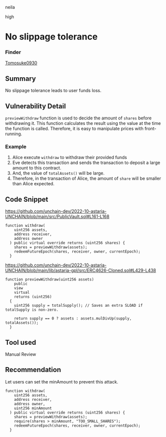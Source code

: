 neila

high

# No slippage tolerance

### Finder 
[Tomosuke0930](https://github.com/Tomosuke0930)

## Summary
No slippage tolerance leads to user funds loss.

## Vulnerability Detail
`previewWithdraw` function is used to decide the amount of `shares` before withdrawing it. 
This function calculates the result using the value at the time the function is called. Therefore, it is easy to manipulate prices with front-running.

### Example
1. Alice execute `withdraw` to withdraw their provided funds
2. Eve detects this transaction and sends the transaction to deposit a large amount to this contract.
3. And, the value of `totalAssets()` will be large.
4. Therefore, in the transaction of Alice, the amount of `share` will be smaller than Alice expected.

## Code Snippet
https://github.com/unchain-dev/2022-10-astaria-UNCHAIN/blob/main/src/PublicVault.sol#L161-L168
```solidity
function withdraw(
    uint256 assets,
    address receiver,
    address owner
  ) public virtual override returns (uint256 shares) {
    shares = previewWithdraw(assets);
    redeemFutureEpoch(shares, receiver, owner, currentEpoch);
  }
```

https://github.com/unchain-dev/2022-10-astaria-UNCHAIN/blob/main/lib/astaria-gpl/src/ERC4626-Cloned.sol#L429-L438
```solidity
function previewWithdraw(uint256 assets)
    public
    view
    virtual
    returns (uint256)
  {
    uint256 supply = totalSupply(); // Saves an extra SLOAD if totalSupply is non-zero.

    return supply == 0 ? assets : assets.mulDivUp(supply, totalAssets());
  }
```

## Tool used
Manual Review

## Recommendation
Let users can set the minAmount to prevent this attack.
```solidity
function withdraw(
    uint256 assets,
    address receiver,
    address owner,
    uint256 minAmount
  ) public virtual override returns (uint256 shares) {
    shares = previewWithdraw(assets);
    require(shares > minAmount, "TOO_SMALL_SHARES");
    redeemFutureEpoch(shares, receiver, owner, currentEpoch);
  }
```